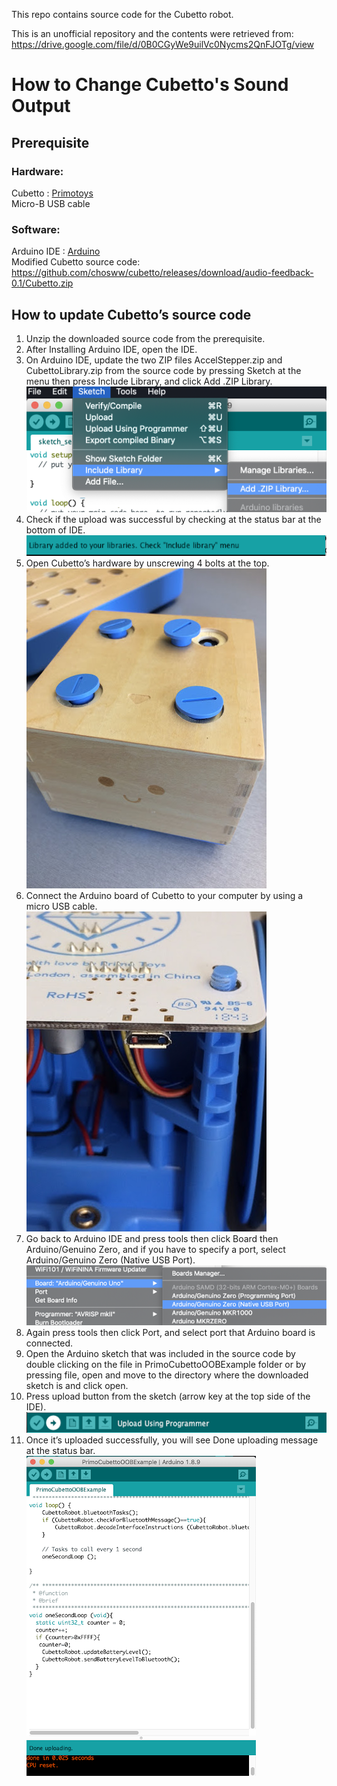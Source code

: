 This repo contains source code for the Cubetto robot.

This is an unofficial repository and the contents were retrieved from: https://drive.google.com/file/d/0B0CGyWe9uilVc0Nycms2QnFJOTg/view

# How to Change Cubetto's Sound Output 

## Prerequisite
### Hardware: 
Cubetto : [Primotoys](https://www.primotoys.com) <br>
Micro-B USB cable

### Software: 
Arduino IDE : [Arduino](https://www.arduino.cc/en/Main/Software) <br>
Modified Cubetto source code: https://github.com/chosww/cubetto/releases/download/audio-feedback-0.1/Cubetto.zip

## How to update Cubetto’s source code

1. Unzip the downloaded source code from the prerequisite. 
2. After Installing Arduino IDE, open the IDE.
3. On Arduino IDE, update the two ZIP files AccelStepper.zip and CubettoLibrary.zip from the source code by pressing Sketch at the menu then press Include Library, and click Add .ZIP Library. <br>
![includeLibrary](includeLibrary.png)
4. Check if the upload was successful by checking at the status bar at the bottom of IDE. <br>
![uploaded](uploaded.png)
5. Open Cubetto’s hardware by unscrewing 4 bolts at the top. <br>
![cubettoCover](cubettoCover.png)
6. Connect the Arduino board of Cubetto to your computer by using a micro USB cable. <br>
![microUSBPort](microUSBPort.png)
7. Go back to Arduino IDE and press tools then click Board then Arduino/Genuino Zero, and if you have to specify a port, select Arduino/Genuino Zero (Native USB Port). <br>
![boardAndPort](boardAndPort.png)
8. Again press tools then click Port, and select port that Arduino board is connected.
9. Open the Arduino sketch that was included in the source code by double clicking on the file in PrimoCubettoOOBExample folder or by pressing file, open and move to the directory where the downloaded sketch is and click open. 
10. Press upload button from the sketch (arrow key at the top side of the IDE). <br>
![uploadButton](uploadButton.png)
11. Once it’s uploaded successfully, you will see Done uploading message at the status bar. <br>
![doneUploading](doneUploading.png)